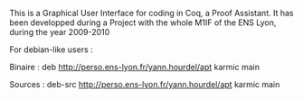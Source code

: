 This is a Graphical User Interface for coding in Coq, a Proof Assistant.
It has been developped during a Project with the whole M1IF of the ENS Lyon, during the year 2009-2010


For debian-like users :

Binaire :
deb http://perso.ens-lyon.fr/yann.hourdel/apt karmic main

Sources :
deb-src http://perso.ens-lyon.fr/yann.hourdel/apt karmic main